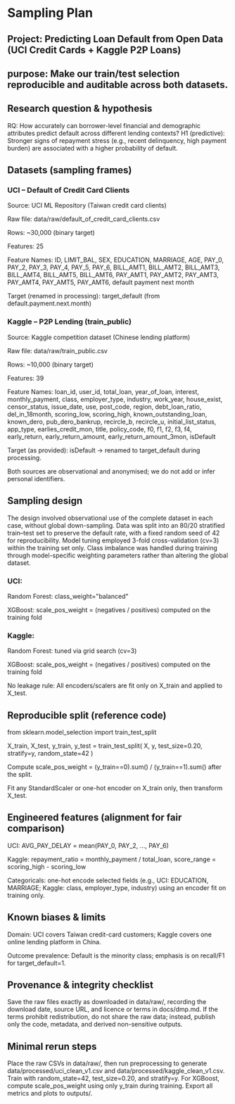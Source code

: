# Sampling Plan

## Project: Predicting Loan Default from Open Data (UCI Credit Cards + Kaggle P2P Loans)

## purpose: Make our train/test selection reproducible and auditable across both datasets.

## Research question & hypothesis

RQ: How accurately can borrower-level financial and demographic attributes predict default across different lending contexts? H1 (predictive): Stronger signs of repayment stress (e.g., recent delinquency, high payment burden) are associated with a higher probability of default.

## Datasets (sampling frames)

### UCI – Default of Credit Card Clients

Source: UCI ML Repository (Taiwan credit card clients)

Raw file: data/raw/default_of_credit_card_clients.csv

Rows: ~30,000 (binary target)

Features: 25

Feature Names: ID, LIMIT_BAL, SEX, EDUCATION, MARRIAGE, AGE, PAY_0, PAY_2, PAY_3, PAY_4, PAY_5, PAY_6, BILL_AMT1, BILL_AMT2, BILL_AMT3, BILL_AMT4, BILL_AMT5, BILL_AMT6, PAY_AMT1, PAY_AMT2, PAY_AMT3, PAY_AMT4, PAY_AMT5, PAY_AMT6, default payment next month

Target (renamed in processing): target_default (from default.payment.next.month)

### Kaggle – P2P Lending (train_public)

Source: Kaggle competition dataset (Chinese lending platform)

Raw file: data/raw/train_public.csv

Rows: ~10,000 (binary target)

Features: 39

Feature Names: loan_id, user_id, total_loan, year_of_loan, interest, monthly_payment, class, employer_type, industry, work_year, house_exist, censor_status, issue_date, use, post_code, region, debt_loan_ratio, del_in_18month, scoring_low, scoring_high, known_outstanding_loan, known_dero, pub_dero_bankrup, recircle_b, recircle_u, initial_list_status, app_type, earlies_credit_mon, title, policy_code, f0, f1, f2, f3, f4, early_return, early_return_amount, early_return_amount_3mon, isDefault

Target (as provided): isDefault → renamed to target_default during processing.

Both sources are observational and anonymised; we do not add or infer personal identifiers.

## Sampling design

The design involved observational use of the complete dataset in each case, without global down-sampling. Data was split into an 80/20 stratified train–test set to preserve the default rate, with a fixed random seed of 42 for reproducibility. Model tuning employed 3-fold cross-validation (cv=3) within the training set only. Class imbalance was handled during training through model-specific weighting parameters rather than altering the global dataset.

### UCI:

Random Forest: class_weight="balanced"

XGBoost: scale_pos_weight = (negatives / positives) computed on the training fold

### Kaggle:

Random Forest: tuned via grid search (cv=3)

XGBoost: scale_pos_weight = (negatives / positives) computed on the training fold

No leakage rule: All encoders/scalers are fit only on X_train and applied to X_test.

## Reproducible split (reference code)

from sklearn.model_selection import train_test_split

X_train, X_test, y_train, y_test = train_test_split( X, y, test_size=0.20, stratify=y, random_state=42 )

Compute scale_pos_weight = (y_train==0).sum() / (y_train==1).sum() after the split.

Fit any StandardScaler or one-hot encoder on X_train only, then transform X_test.

## Engineered features (alignment for fair comparison)

UCI: AVG_PAY_DELAY = mean(PAY_0, PAY_2, …, PAY_6)

Kaggle: repayment_ratio = monthly_payment / total_loan, score_range = scoring_high - scoring_low

Categoricals: one-hot encode selected fields (e.g., UCI: EDUCATION, MARRIAGE; Kaggle: class, employer_type, industry) using an encoder fit on training only.

## Known biases & limits

Domain: UCI covers Taiwan credit-card customers; Kaggle covers one online lending platform in China.

Outcome prevalence: Default is the minority class; emphasis is on recall/F1 for target_default=1.

## Provenance & integrity checklist

Save the raw files exactly as downloaded in data/raw/, recording the download date, source URL, and licence or terms in docs/dmp.md. If the terms prohibit redistribution, do not share the raw data; instead, publish only the code, metadata, and derived non-sensitive outputs.

## Minimal rerun steps

Place the raw CSVs in data/raw/, then run preprocessing to generate data/processed/uci_clean_v1.csv and data/processed/kaggle_clean_v1.csv. Train with random_state=42, test_size=0.20, and stratify=y. For XGBoost, compute scale_pos_weight using only y_train during training. Export all metrics and plots to outputs/.
